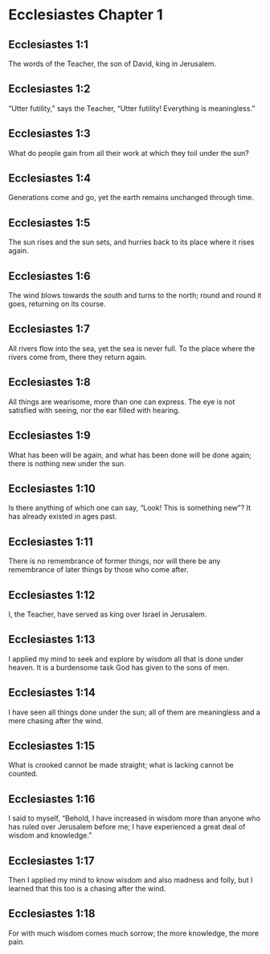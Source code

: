 # Ecclesiastes Chapter 1

## Ecclesiastes 1:1

The words of the Teacher, the son of David, king in Jerusalem.

## Ecclesiastes 1:2

“Utter futility,” says the Teacher, “Utter futility! Everything is meaningless.”

## Ecclesiastes 1:3

What do people gain from all their work at which they toil under the sun?

## Ecclesiastes 1:4

Generations come and go, yet the earth remains unchanged through time.

## Ecclesiastes 1:5

The sun rises and the sun sets, and hurries back to its place where it rises again.

## Ecclesiastes 1:6

The wind blows towards the south and turns to the north; round and round it goes, returning on its course.

## Ecclesiastes 1:7

All rivers flow into the sea, yet the sea is never full. To the place where the rivers come from, there they return again.

## Ecclesiastes 1:8

All things are wearisome, more than one can express. The eye is not satisfied with seeing, nor the ear filled with hearing.

## Ecclesiastes 1:9

What has been will be again, and what has been done will be done again; there is nothing new under the sun.

## Ecclesiastes 1:10

Is there anything of which one can say, “Look! This is something new”? It has already existed in ages past.

## Ecclesiastes 1:11

There is no remembrance of former things, nor will there be any remembrance of later things by those who come after.

## Ecclesiastes 1:12

I, the Teacher, have served as king over Israel in Jerusalem.

## Ecclesiastes 1:13

I applied my mind to seek and explore by wisdom all that is done under heaven. It is a burdensome task God has given to the sons of men.

## Ecclesiastes 1:14

I have seen all things done under the sun; all of them are meaningless and a mere chasing after the wind.

## Ecclesiastes 1:15

What is crooked cannot be made straight; what is lacking cannot be counted.

## Ecclesiastes 1:16

I said to myself, “Behold, I have increased in wisdom more than anyone who has ruled over Jerusalem before me; I have experienced a great deal of wisdom and knowledge.”

## Ecclesiastes 1:17

Then I applied my mind to know wisdom and also madness and folly, but I learned that this too is a chasing after the wind.

## Ecclesiastes 1:18

For with much wisdom comes much sorrow; the more knowledge, the more pain.
